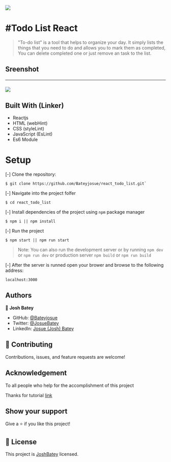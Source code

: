 ![](https://img.shields.io/badge/Microverse-blueviolet)

# #Todo List React 

> "To-do list" is a tool that helps to organize your day. It simply lists the things that you need to do and allows you to mark them as completed, You can delete completed one or just remove an task to the list.

## Sreenshot<hr>

![](./src/images/screenshot.png.png)

## Built With (Linker)

- Reactjs
- HTML (webHint)
- CSS (styleLint)
- JavaScript (EsLint)
- Es6 Module

# Setup
[-] Clone the repository:

    $ git clone https://github.com/Bateyjosue/react_todo_list.git`

[-] Navigate into the project folfer

    $ cd react_todo_list

[-] Install dependencies of the project using `npm` package manager

    $ npm i || npm install

[-] Run the project 

    $ npm start || npm run start

>Note: You can also run the development server or by running `npm dev` or `npm run dev` or  production server `npm build` or `npm run build`

[-] After the server is runned open your brower and browse to the following address: 

    localhost:3000

## Authors

👤 **Josh Batey**

- GitHub: [@Bateyjosue](https://github.com/Bateyjosue)
- Twitter: [@JosueBatey](https://twitter.com/josuebatey)
- LinkedIn: [Josue (Josh) Batey](https://www.linkedin.com/in/josue-ishara/)

## 🤝 Contributing

Contributions, issues, and feature requests are welcome!

## Acknowledgement
  To all people who help for the accomplishment of this project

Thanks for tutorial [link](https://ibaslogic.com/react-tutorial-for-beginners/)
## Show your support 

Give a ⭐️ if you like this project!

## 📝 License

This project is [JoshBatey](./LICENSE) licensed.
